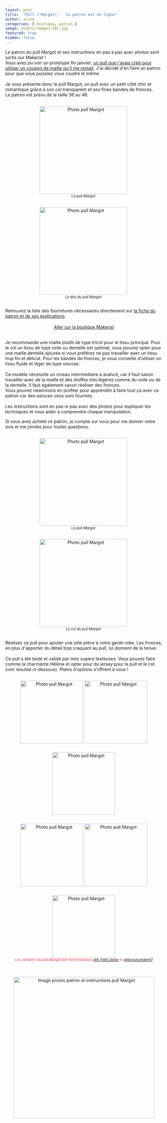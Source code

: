 ```yaml
---
layout: post
title:  "Pull \"Margot\" - le patron est en ligne"
author: aline
categories: [ boutique, patron ]
image: assets/images/101.jpg
featured: true
hidden: false
---
```

<p>
Le patron du pull Margot et ses instructions en pas à pas avec photos sont sortis sur Makerist !<br>
Vous avez pu voir un prototype fin janvier, <a href="https://toutnouveautoutbeau.fr/pull-maille-ajourée/" target="_blank">un pull que j'avais créé pour utiliser un coupon de maille qu'il me restait</a>. J'ai décidé d'en faire un patron pour que vous puissiez vous coudre le même.<br><br>
Je vous présente donc le pull Margot, un pull avec un petit côté chic et romantique grâce à son col transparent et ses fines bandes
de fronces.<br>Le patron est prévu de la taille 36 au 46.
</p>

<div float="left" style="text-align:center">
    <p style="display: inline-block; margin-right:.3em;"><img src="{{ site.url }}{{ site.baseurl }}/assets/images/102.jpg" width="280" alt="Photo pull Margot"/><em style="display:block; font-size: .8em">La pull Margot</em></p>
    <p style="display: inline-block; margin-right:.3em;"><img src="{{ site.url }}{{ site.baseurl }}/assets/images/103.jpg" width="280" alt="Photo pull Margot "/><em style="display:block; font-size: .8em">Le dos du pull Margot</em></p>
</div>

Retrouvez la liste des fournitures nécessaires directement sur <a href="https://www.makerist.fr/patterns/le-pull-margot-du-36-au-46" target="_blank">la fiche du patron et de ses explications</a>.
 
<a class="makerist-link" style="
    background-color: white;
    margin-bottom: 2em;
    display: block;
    text-align: center;
    padding: .3em;" href="https://www.makerist.fr/users/tout_nouveau_tout_beau_fr" target="_blank">Aller sur la boutique Makerist</a>

<p>Je recommande une maille plutôt de type tricot pour le tissu principal. Pour le col un tissu de type voile ou dentelle est optimal, vous pouvez opter pour une maille dentelle ajourée si vous préférez ne pas travailler avec un tissu trop fin et délicat. Pour les bandes de fronces, je vous conseille d’utiliser un tissu fluide et léger de type viscose.<br><br>
Ce modèle nécessite un niveau intermédiaire à avancé, car il faut savoir travailler avec de la maille et des étoffes très légères comme du voile ou de la dentelle. Il faut également savoir réaliser des fronces.<br>Vous pouvez néanmoins en profiter pour apprendre à faire tout ça avec ce patron car des astuces vous sont fournies.<br><br>
Les instructions sont en pas-à-pas avec des photos pour expliquer les techniques et vous aider à comprendre chaque manipulation.</p>

Si vous avez acheté ce patron, je compte sur vous pour me donner votre avis et me joindre pour toutes questions.<br>

<div float="left" style="text-align:center">
    <p style="display: inline-block; margin-right:.3em;"><img src="{{ site.url }}{{ site.baseurl }}/assets/images/110.jpg" width="280" alt="Photo pull Margot"/><em style="display:block; font-size: .8em">La pull Margot</em></p>
    <p style="display: inline-block; margin-right:.3em;"><img src="{{ site.url }}{{ site.baseurl }}/assets/images/111.jpg" width="280" alt="Photo pull Margot "/><em style="display:block; font-size: .8em">Le col du pull Margot</em></p>
</div>

<p>Réalisez ce pull pour ajouter une jolie pièce à votre garde robe. Les fronces, en plus d'apporter du détail trop craquant au pull, lui donnent de la tenue.<br><br>
Ce pull a été testé et validé par mes supers testeuses. Vous pouvez faire comme la charmante Hélène et opter pour du jersey pour le pull et le col (voir résultat ci-dessous). Pleins d'options s'offrent à vous !
</p>
<div float="left" style="text-align:center">
    <p style="display: inline-block; margin-right:.1em;"><img src="{{ site.url }}{{ site.baseurl }}/assets/images/104.jpg" width="200" alt="Photo pull Margot"/></p>
    <p style="display: inline-block; margin-right:.1em;"><img src="{{ site.url }}{{ site.baseurl }}/assets/images/105.jpg" width="200" alt="Photo pull Margot "/></p>
    <p style="display: inline-block; margin-right:.1em;"><img src="{{ site.url }}{{ site.baseurl }}/assets/images/106.jpg" width="200" alt="Photo pull Margot"/></p><br>
    <p style="display: inline-block; margin-right:.1em;"><img src="{{ site.url }}{{ site.baseurl }}/assets/images/107.jpg" width="200" alt="Photo pull Margot"/></p>
    <p style="display: inline-block; margin-right:.1em;"><img src="{{ site.url }}{{ site.baseurl }}/assets/images/108.jpg" width="200" alt="Photo pull Margot"/></p>
    <p style="display: inline-block; margin-right:.1em;"><img src="{{ site.url }}{{ site.baseurl }}/assets/images/109.jpg" width="200" alt="Photo pull Margot"/></p>
    <em style="display:block; font-size: .8em; font-style: italic; margin-top: -15px; color: #f52c47;">Les versions du pull Margot par mes testeuses <a href="https://www.instagram.com/h_fram_boise/" target="_blank">@h_fram_boise</a> et <a href="https://www.instagram.com/lacouturedeml7/" target="_blank">@lacouturedeml7</a></em>
</div>
<br><br>
<p style="text-align:center"><a href="https://www.makerist.fr/patterns/le-pull-margot-du-36-au-46" target="_blank"><img src="{{ site.url }}{{ site.baseurl }}/assets/images/Pull_Margot_promo.png" width="450" alt="Image promo patron et instructions pull Margot "/></a></p>